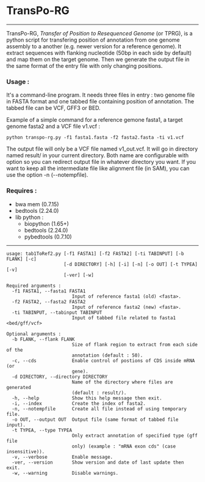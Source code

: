 # TransPo-RG

----------
TransPo-RG, *Transfer of Position to Resequenced Genome* (or TPRG), is a python
script for transfering position of annotation from one genome assembly to a another
(e.g. newer version for a reference genome). It extract sequences with flanking
nucleotide (50bp in each side by default) and map them on the target genome.
Then we generate the output file in the same format of the entry file with only
changing positions. 

### Usage :

It's a command-line program. It needs three files in entry : two genome file in
FASTA format and one tabbed file containing position of annotation. The tabbed
file can be VCF, GFF3 or BED. 

Example of a simple command for a reference gemone fasta1, a target genome fasta2 and a
VCF file v1.vcf :

```
python transpo-rg.py -f1 fasta1.fasta -f2 fasta2.fasta -ti v1.vcf
```

The output file will only be a VCF file named v1\_out.vcf. It will go in directory
named result/ in your current directory. 
Both name are configurable with option so you can redirect output file in whatever
directory you want.
If you want to keep all the intermediate file like alignment file (in SAM), you can
use the option -n (--notempfile).


### Requires :  

* bwa mem (0.7.15)
* bedtools (2.24.0)
* lib python :
    * biopython (1.65+) 
    * bedtools (2.24.0)
    * pybedtools (0.7.10)


----------


``` 
usage: tab1ToRef2.py [-f1 FASTA1] [-f2 FASTA2] [-ti TABINPUT] [-b FLANK] [-c]
                     [-d DIRECTORY] [-h] [-i] [-n] [-o OUT] [-t TYPEA] [-v]
                     [-ver] [-w]

Required arguments :
  -f1 FASTA1, --fasta1 FASTA1
                        Input of reference fasta1 (old) <fasta>.
  -f2 FASTA2, --fasta2 FASTA2
                        Input of reference fasta2 (new) <fasta>.
  -ti TABINPUT, --tabinput TABINPUT
                        Input of tabbed file related to fasta1 <bed/gff/vcf>

Optional arguments :
  -b FLANK, --flank FLANK
                        Size of flank region to extract from each side of the
                        annotation (default : 50).
  -c, --cds             Enable control of postions of CDS inside mRNA (or
                        gene).
  -d DIRECTORY, --directory DIRECTORY
                        Name of the directory where files are generated
                        (default : result/).
  -h, --help            Show this help message then exit.
  -i, --index           Create the index of fasta2.
  -n, --notempfile      Create all file instead of using temporary file.
  -o OUT, --output OUT  Output file (same format of tabbed file input).
  -t TYPEA, --type TYPEA
                        Only extract annotation of specified type (gff file
                        only) (example : "mRNA exon cds" (case insensitive)).
  -v, --verbose         Enable message.
  -ver, --version       Show version and date of last update then exit.
  -w, --warning         Disable warnings.
```
